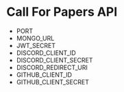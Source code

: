 # Call For Papers API

- PORT
- MONGO_URL
- JWT_SECRET
- DISCORD_CLIENT_ID
- DISCORD_CLIENT_SECRET
- DISCORD_REDIRECT_URI
- GITHUB_CLIENT_ID
- GITHUB_CLIENT_SECRET
